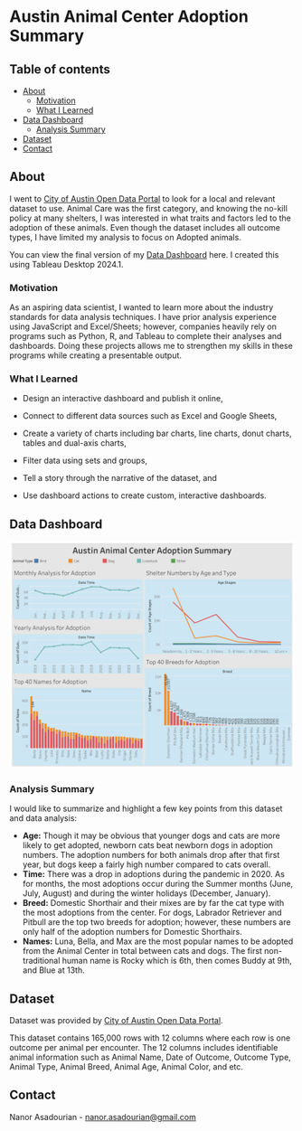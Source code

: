 # Austin Animal Center Adoption Summary

## Table of contents
* [About](#about)
    * [Motivation](#motivation)
    * [What I Learned](#what-i-learned) 
* [Data Dashboard](#dashboard)
    * [Analysis Summary](#analysis-summary)
* [Dataset](#dataset)
* [Contact](#contact)

## About

I went to [City of Austin Open Data Portal](https://data.austintexas.gov) to look for a  local and relevant dataset to use. Animal Care was the first category, and knowing the no-kill policy at many shelters, I was interested in what traits and factors led to the adoption of these animals. Even though the dataset includes all outcome types, I have limited my analysis to focus on Adopted animals. 

You can view the final version of my [Data Dashboard](https://public.tableau.com/views/AnimalsinShelters/MostPopularChoicesforAdoptionbyNameAgeandBreed?:language=en-US&publish=yes&:sid=&:redirect=auth&:display_count=n&:origin=viz_share_link) here. I created this using Tableau Desktop 2024.1.

### Motivation
As an aspiring data scientist, I wanted to learn more about the industry standards for data analysis techniques. I have prior analysis experience using JavaScript and Excel/Sheets; however, companies heavily rely on programs such as Python, R, and Tableau to complete their analyses and dashboards. Doing these projects allows me to strengthen my skills in these programs while creating a presentable output. 

### What I Learned

* Design an interactive dashboard and publish it online,

* Connect to different data sources such as Excel and Google Sheets,

* Create a variety of charts including bar charts, line charts, donut charts, tables and dual-axis charts,

* Filter data using sets and groups,

* Tell a story through the narrative of the dataset, and

* Use dashboard actions to create custom, interactive dashboards.

## Data Dashboard

![This is a screenshot of my Tableau Dashboard](Dashboard.png "Austin Animal Center Adoption Summary")

### Analysis Summary

I would like to summarize and highlight a few key points from this dataset and data analysis:
* **Age:** Though it may be obvious that younger dogs and cats are more likely to get adopted, newborn cats beat newborn dogs in adoption numbers. The adoption numbers for both animals drop after that first year, but dogs keep a fairly high number compared to cats overall.
* **Time:** There was a drop in adoptions during the pandemic in 2020. As for months, the most adoptions occur during the Summer months (June, July, August) and during the winter holidays (December, January). 
* **Breed:** Domestic Shorthair and their mixes are by far the cat type with the most adoptions from the center. For dogs, Labrador Retriever and Pitbull are the top two breeds for adoption; however, these numbers are only half of the adoption numbers for Domestic Shorthairs. 
* **Names:** Luna, Bella, and Max are the most popular names to be adopted from the Animal Center in total between cats and dogs. The first non-traditional human name is Rocky which is 6th, then comes Buddy at 9th, and Blue at 13th. 

## Dataset
Dataset was provided by [City of Austin Open Data Portal](https://data.austintexas.gov/Health-and-Community-Services/Austin-Animal-Center-Outcomes/9t4d-g238/about_data). 

This dataset contains 165,000 rows with 12 columns where each row is one outcome per animal per encounter. The 12 columns includes identifiable animal information such as Animal Name, Date of Outcome, Outcome Type, Animal Type, Animal Breed, Animal Age,  Animal Color, and etc. 

## Contact

Nanor Asadourian - nanor.asadourian@gmail.com

